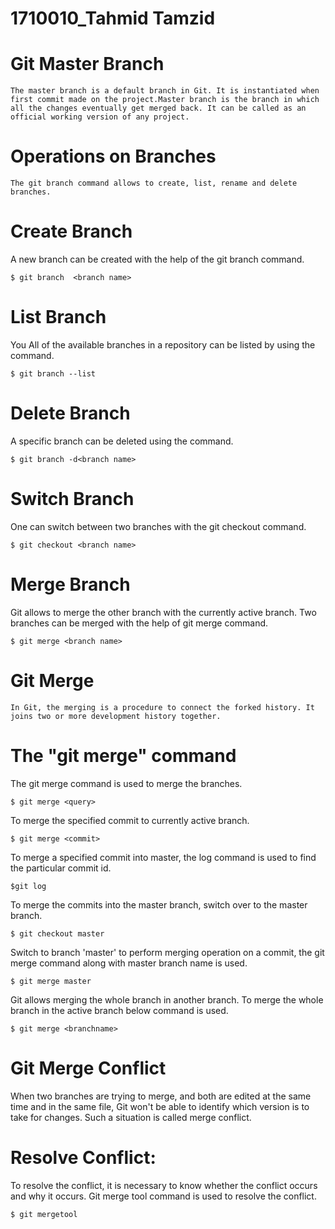 # 1710010_Tahmid Tamzid

# Git Master Branch
```
The master branch is a default branch in Git. It is instantiated when first commit made on the project.Master branch is the branch in which all the changes eventually get merged back. It can be called as an official working version of any project.
```
# Operations on Branches
```
The git branch command allows to create, list, rename and delete branches.
```
# Create Branch

 A new branch can be created with the help of the git branch command.
 ```
 $ git branch  <branch name> 
 ```
# List Branch
You  All of the available branches in a repository can be listed by using the command.
```
$ git branch --list  
```
# Delete Branch
A specific branch can be deleted using the command.
```
$ git branch -d<branch name> 
```
# Switch Branch
One can switch between two branches with the git checkout command.
```
$ git checkout <branch name>
```
# Merge Branch
Git allows to merge the other branch with the currently active branch. Two branches can be merged with the help of git merge command.
```
$ git merge <branch name> 
```
# Git Merge
```
In Git, the merging is a procedure to connect the forked history. It joins two or more development history together.
```
# The "git merge" command
The git merge command is used to merge the branches.
```
$ git merge <query>  
```
 To merge the specified commit to currently active branch.
 ```
 $ git merge <commit> 
 ```
 To merge a specified commit into master, the log command is used to find the particular commit id.
 ```
 $git log 
 ```
 To merge the commits into the master branch, switch over to the master branch.
 ```
 $ git checkout master  
 ```
 Switch to branch 'master' to perform merging operation on a commit, the git merge command along with master branch name is used.
 ```
 $ git merge master
 ```
 Git allows merging the whole branch in another branch. To merge the whole branch in the active branch below command is used.
 ```
 $ git merge <branchname> 
 ```
 # Git Merge Conflict
 When two branches are trying to merge, and both are edited at the same time and in the same file, Git won't be able to identify which version is to take for changes. Such a situation is called merge conflict.
 # Resolve Conflict:
 To resolve the conflict, it is necessary to know whether the conflict occurs and why it occurs. Git merge tool command is used to resolve the conflict. 
 ```
 $ git mergetool 
 ```
 